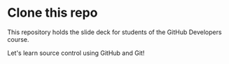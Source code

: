 # Clone this repo

This repository holds the slide deck for students of the GitHub Developers course. 

Let's learn source control using GitHub and Git!
